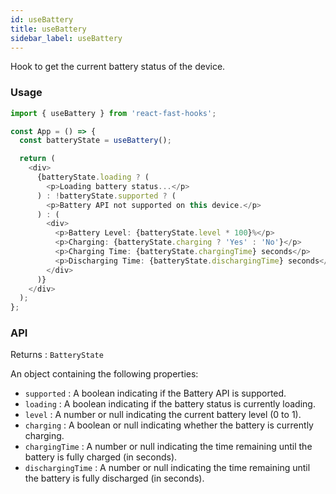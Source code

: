 ```yaml
---
id: useBattery
title: useBattery
sidebar_label: useBattery
---
```


Hook to get the current battery status of the device.

### Usage

```typescript
import { useBattery } from 'react-fast-hooks';

const App = () => {
  const batteryState = useBattery();

  return (
    <div>
      {batteryState.loading ? (
        <p>Loading battery status...</p>
      ) : !batteryState.supported ? (
        <p>Battery API not supported on this device.</p>
      ) : (
        <div>
          <p>Battery Level: {batteryState.level * 100}%</p>
          <p>Charging: {batteryState.charging ? 'Yes' : 'No'}</p>
          <p>Charging Time: {batteryState.chargingTime} seconds</p>
          <p>Discharging Time: {batteryState.dischargingTime} seconds</p>
        </div>
      )}
    </div>
  );
};
```

### API

Returns : `BatteryState`

An object containing the following properties:

- `supported` : A boolean indicating if the Battery API is supported.
- `loading` : A boolean indicating if the battery status is currently loading.
- `level` : A number or null indicating the current battery level (0 to 1).
- `charging` : A boolean or null indicating whether the battery is currently charging.
- `chargingTime` : A number or null indicating the time remaining until the battery is fully charged (in seconds).
- `dischargingTime` : A number or null indicating the time remaining until the battery is fully discharged (in seconds).
  